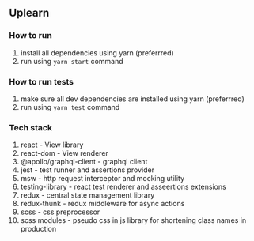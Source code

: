 ## Uplearn

### How to run

1. install all dependencies using yarn (preferrred)
2. run using `yarn start` command

### How to run tests

1. make sure all dev dependencies are installed using yarn (preferrred)
2. run using `yarn test` command

### Tech stack

1. react - View library
2. react-dom - View renderer
3. @apollo/graphql-client - graphql client
4. jest - test runner and assertions provider
5. msw - http request interceptor and mocking utility
6. testing-library - react test renderer and asseertions extensions
7. redux - central state management library
8. redux-thunk - redux middleware for async actions
9. scss - css preprocessor
10. scss modules - pseudo css in js library for shortening class names in production
